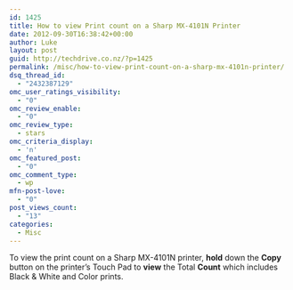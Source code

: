 ```yaml
---
id: 1425
title: How to view Print count on a Sharp MX-4101N Printer
date: 2012-09-30T16:38:42+00:00
author: Luke
layout: post
guid: http://techdrive.co.nz/?p=1425
permalink: /misc/how-to-view-print-count-on-a-sharp-mx-4101n-printer/
dsq_thread_id:
  - "2432387129"
omc_user_ratings_visibility:
  - "0"
omc_review_enable:
  - "0"
omc_review_type:
  - stars
omc_criteria_display:
  - 'n'
omc_featured_post:
  - "0"
omc_comment_type:
  - wp
mfn-post-love:
  - "0"
post_views_count:
  - "13"
categories:
  - Misc
---
```

To view the print count on a Sharp MX-4101N printer, **hold** down the **Copy** button on the printer&#8217;s Touch Pad to **view** the Total **Count** which includes Black & White and Color prints.